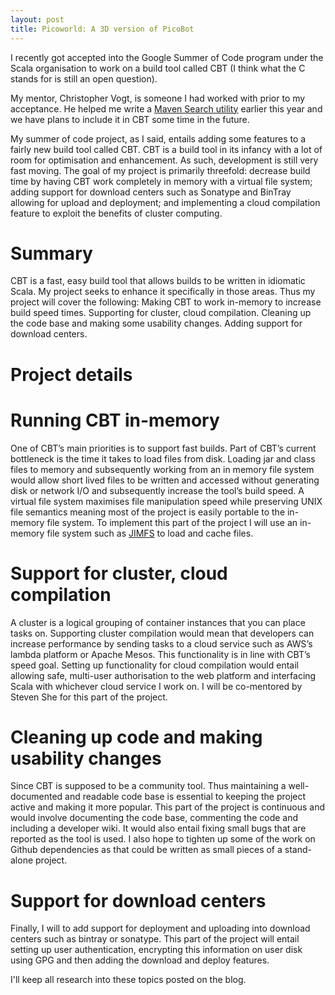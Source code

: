 ```yaml
---
layout: post
title: Picoworld: A 3D version of PicoBot
---
```


I recently got accepted into the Google Summer of Code program under the Scala organisation to work on
a build tool called CBT (I think what the C stands for is still an open question).

My mentor, Christopher Vogt, is someone I had worked with prior to my acceptance. He helped me write
a [Maven Search utility](https://github.com/ChavXO/MavenSearch) earlier this year and we have plans to include it in CBT some
time in the future.

My summer of code project, as I said, entails adding some features to a fairly new build tool called CBT.
CBT is a build tool in its infancy with a lot of room for optimisation and enhancement. As such, development is still very fast moving. The goal of my project is primarily threefold: decrease build time by having CBT work completely in memory with a virtual file system; adding support for download centers such as Sonatype and BinTray allowing for upload and deployment; and implementing a cloud compilation feature to exploit the benefits of cluster computing.
# Summary
CBT is a fast, easy build tool that allows builds to be written in idiomatic Scala. My project seeks to enhance it specifically in those areas. Thus my project will cover the following:
Making CBT to work in-memory to increase build speed times.
Supporting for cluster, cloud compilation.
Cleaning up the code base and making some usability changes.
Adding support for download centers.

# Project details
# Running CBT in-memory
One of CBT’s main priorities is to support fast builds. Part of CBT’s current bottleneck is the time it takes to load files from disk. Loading jar and class files to memory and subsequently working from an in memory file system would allow short lived files to be written and accessed without generating disk or network I/O and subsequently increase the tool’s build speed. A virtual file system maximises file manipulation speed while preserving UNIX file semantics meaning most of the project is easily portable to the in-memory file system.
To implement this part of the project I will use an in-memory file system such as [JIMFS](https://github.com/google/jimfs) to load and cache files.

# Support for cluster, cloud compilation
A cluster is a logical grouping of container instances that you can place tasks on. Supporting cluster compilation would mean that developers can increase performance by sending tasks to a cloud service such as AWS’s lambda platform or Apache Mesos. This functionality is in line with CBT’s speed goal. Setting up functionality for cloud compilation would entail allowing safe, multi-user authorisation to the web platform and interfacing Scala with whichever cloud service I work on. I will be co-mentored by Steven She for this part of the project.

# Cleaning up code and making usability changes
Since CBT is supposed to be a community tool. Thus maintaining a well-documented and readable code base is essential to keeping the project active and making it more popular. This part of the project is continuous and would involve documenting the code base, commenting the code and including a developer wiki. It would also entail fixing small bugs that are reported as the tool is used. I also hope to tighten up some of the work on Github dependencies as that could be written as small pieces of a stand-alone project.

# Support for download centers
Finally, I will to add support for deployment and uploading into download centers such as bintray or sonatype. This part of the project will entail setting up user authentication, encrypting this information on user disk using GPG and then adding the download and deploy features.

I'll keep all research into these topics posted on the blog.